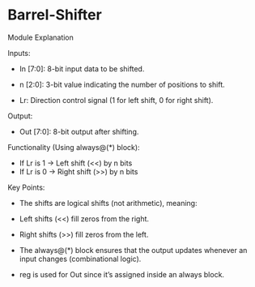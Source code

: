 # Barrel-Shifter
Module Explanation 

Inputs:
- In [7:0]: 8-bit input data to be shifted.

- n [2:0]: 3-bit value indicating the number of positions to shift.

- Lr: Direction control signal (1 for left shift, 0 for right shift).

Output:
- Out [7:0]: 8-bit output after shifting.

Functionality (Using always@(*) block):
- If Lr is 1 → Left shift (<<) by n bits
- If Lr is 0 → Right shift (>>) by n bits

Key Points:
- The shifts are logical shifts (not arithmetic), meaning:

- Left shifts (<<) fill zeros from the right.

- Right shifts (>>) fill zeros from the left.

- The always@(*) block ensures that the output updates whenever an input changes (combinational logic).

- reg is used for Out since it’s assigned inside an always block.

